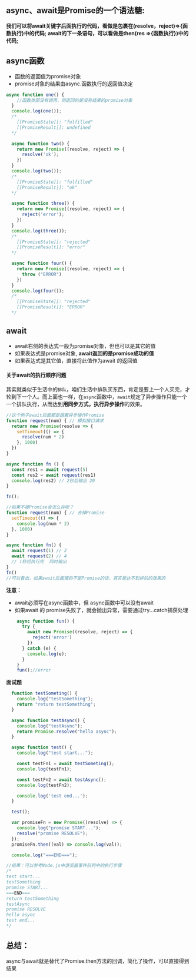 ## async、await是Promise的一个语法糖:

**我们可以将await关键字后面执行的代码，看做是包裹在(resolve，reject)=>{函数执行}中的代码;**
**await的下一条语句，可以看做是then(res =>{函数执行})中的代码;**

## async函数

* 函数的返回值为promise对象
* promise对象的结果由async.函数执行的返回值决定

```js
async function one() {
    //函数类部没有调用，则返回的是没有结果的promise对象
  }
  console.log(one());
  /*
    [[PromiseState]]: "fulfilled"
    [[PromiseResult]]: undefined
  */

  async function two() {
    return new Promise((resolve, reject) => {
      resolve('ok');
    })
  }
  console.log(two());
  /* 
    [[PromiseState]]: "fulfilled"
    [[PromiseResult]]: "ok"
  */

  async function three() {
    return new Promise((resolve, reject) => {
      reject('error');
    })
  }
  console.log(three());
  /*
    [[PromiseState]]: "rejected"
    [[PromiseResult]]: "error"
  */

  async function four() {
    return new Promise((resolve, reject) => {
      throw ("ERROR")
    })
  }
  console.log(four());
  /*
    [[PromiseState]]: "rejected"
    [[PromiseResult]]: "ERROR"
  */
```

## await

* await右侧的表达式一般为promise对象，但也可以是其它的值
* 如果表达式是promise对象, **await返回的是promise成功的值**
* 如果表达式是其它值，直接将此值作为await 的返回值

#### 关于await的执行顺序问题

其实就类似于生活中的`排队`，咱们生活中排队买东西，肯定是要上一个人买完，才轮到下一个人。而上面也一样，在`async`函数中，`await`规定了异步操作只能一个一个排队执行，从而达到**用同步方式，执行异步操作**的效果。

```js
//这个例子await后面都是跟着异步操作Promise
function request(num) { // 模拟接口请求
  return new Promise(resolve => {
    setTimeout(() => {
      resolve(num * 2)
    }, 1000)
  })
}

async function fn () {
  const res1 = await request(5)
  const res2 = await request(res1)
  console.log(res2) // 2秒后输出 20
}

fn();
```

```js
//如果不接Promise会怎么样呢？
function request(num) { // 去掉Promise
  setTimeout(() => {
    console.log(num * 2)
  }, 1000)
}

async function fn() {
  await request(1) // 2
  await request(2) // 4
  // 1秒后执行完  同时输出
}
fn()
//可以看出，如果await后面接的不是Promise的话，其实是达不到排队的效果的
```



**注意：**

* await必须写在async函数中，但 async函数中可以没有await
* 如果await 的 promise失败了，就会抛出异常，需要通过try...catch捕获处理

```js
    async function fun() {
      try {
        await new Promise((resolve, reject) => {
          reject('error')
        })
      } catch (e) {
        console.log(e);
      }
    }
    fun();//error
```

**面试题**

```js
  function testSometing() {
    console.log("testSomething");
    return "return testSomething";
  }

  async function testAsync() {
    console.log("testAsync");
    return Promise.resolve("hello async");
  }

  async function test() {
    console.log("test start...");

    const testFn1 = await testSometing();
    console.log(testFn1);

    const testFn2 = await testAsync();
    console.log(testFn2);

    console.log('test end...');
  }

  test();

  var promiseFn = new Promise((resolve) => {
    console.log("promise START...");
    resolve("promise RESOLVE");
  });
  promiseFn.then((val) => console.log(val));

  console.log("===END===");

//结果：可以参考Node.js中游览器事件队列中的执行步骤
/*
test start...
testSomething
promise START...
===END===
return testSomething
testAsync
promise RESOLVE
hello async
test end...
*/
```



## 总结：

async与await就是替代了Promise.then方法的回调，简化了操作，可以直接得到结果